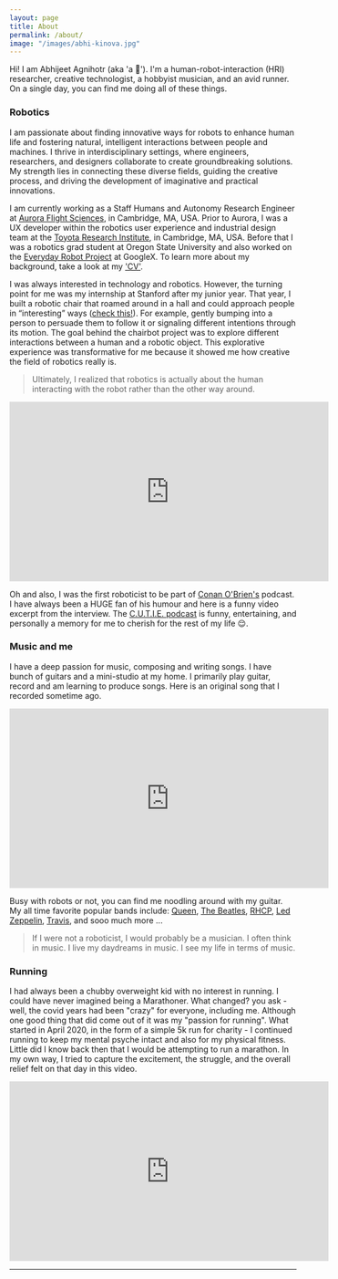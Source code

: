 ```yaml
---
layout: page
title: About
permalink: /about/
image: "/images/abhi-kinova.jpg"
---
```


Hi! I am Abhijeet Agnihotr (aka 'a 🐝'). I'm a human-robot-interaction (HRI) researcher, creative technologist, a hobbyist musician, and an avid runner. On a single day, you can find me doing all of these things.

### Robotics

I am passionate about finding innovative ways for robots to enhance human life and fostering natural, intelligent interactions between people and machines. I thrive in interdisciplinary settings, where engineers, researchers, and designers collaborate to create groundbreaking solutions. My strength lies in connecting these diverse fields, guiding the creative process, and driving the development of imaginative and practical innovations.

I am currently working as a Staff Humans and Autonomy Research Engineer at [Aurora Flight Sciences](https://www.aurora.aero/), in Cambridge, MA, USA. Prior to Aurora, I was a UX developer within the robotics user experience and industrial design team at the [Toyota Research Institute](https://www.tri.global/about-us/abhijeet-agnihotri), in Cambridge, MA, USA. Before that I was a robotics grad student at Oregon State University and also worked on the [Everyday Robot Project](https://everydayrobots.com/) at GoogleX. To learn more about my background, take a look at my ['CV'](https://abhiagni.com/cv).

I was always interested in technology and robotics. However, the turning point for me was my internship at Stanford after my junior year. That year, I built a robotic chair that roamed around in a hall and could approach people in “interesting” ways ([check this!](https://www.youtube.com/watch?v=3BiTcBn9vDk&ab_channel=abhiagniho)). For example, gently bumping into a person to persuade them to follow it or signaling different intentions through its motion. The goal behind the chairbot project was to explore different interactions between a human and a robotic object. This explorative experience was transformative for me because it showed me how creative the field of robotics really is.

> Ultimately, I realized that robotics is actually about the human interacting with the robot rather than the other way around.

<p><iframe width="560" height="315" src="https://www.youtube.com/embed/BnXC82-PPIQ" title="YouTube video player" frameborder="0" allow="accelerometer; autoplay; clipboard-write; encrypted-media; gyroscope; picture-in-picture" allowfullscreen></iframe></p>

Oh and also, I was the first roboticist to be part of [Conan O'Brien's](https://en.wikipedia.org/wiki/Conan_O%27Brien) podcast. I have always been a HUGE fan of his humour and here is a funny video excerpt from the interview. The [C.U.T.I.E. podcast](https://listen.teamcoco.com/cutie) is funny, entertaining, and personally a memory for me to cherish for the rest of my life 😌.

### Music and me

I have a deep passion for music, composing and writing songs. I have bunch of guitars and a mini-studio at my home. I primarily play guitar, record and am learning to produce songs. Here is an original song that I recorded sometime ago.

<p><iframe width="560" height="315" src="https://www.youtube.com/embed/lo9US7es6Dw" title="YouTube video player" frameborder="0" allow="accelerometer; autoplay; clipboard-write; encrypted-media; gyroscope; picture-in-picture" allowfullscreen></iframe></p>

Busy with robots or not, you can find me noodling around with my guitar. My all time favorite popular bands include: [Queen](<https://en.wikipedia.org/wiki/Queen_(band)>), [The Beatles](https://en.wikipedia.org/wiki/The_Beatles), [RHCP](https://en.wikipedia.org/wiki/Red_Hot_Chili_Peppers), [Led Zeppelin](https://en.wikipedia.org/wiki/Led_Zeppelin), [Travis](<https://en.wikipedia.org/wiki/Travis_(band)>), and sooo much more ...

> If I were not a roboticist, I would probably be a musician. I often think in music. I live my daydreams in music. I see my life in terms of music.

### Running

I had always been a chubby overweight kid with no interest in running. I could have never imagined being a Marathoner. What changed? you ask - well, the covid years had been "crazy" for everyone, including me. Although one good thing that did come out of it was my "passion for running". What started in April 2020, in the form of a simple 5k run for charity - I continued running to keep my mental psyche intact and also for my physical fitness. Little did I know back then that I would be attempting to run a marathon. In my own way, I tried to capture the excitement, the struggle, and the overall relief felt on that day in this video.

<p><iframe width="560" height="315" src="https://www.youtube.com/embed/-Ua_xkg75fg" title="YouTube video player" frameborder="0" allow="accelerometer; autoplay; clipboard-write; encrypted-media; gyroscope; picture-in-picture" allowfullscreen></iframe></p>

---
